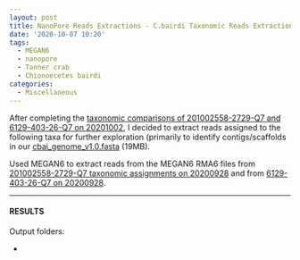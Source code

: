 ```yaml
---
layout: post
title: NanoPore Reads Extractions - C.bairdi Taxonomic Reads Extractions with MEGAN6 on 201002558-2729-Q7 and 6129-403-26-Q7
date: '2020-10-07 10:20'
tags:
  - MEGAN6
  - nanopore
  - Tanner crab
  - Chionoecetes bairdi
categories:
  - Miscellaneous
---
```

After completing the [taxonomic comparisons of 201002558-2729-Q7 and 6129-403-26-Q7 on 20201002](https://robertslab.github.io/sams-notebook/2020/10/02/Comparison-C.bairdi-20102558-2729-vs.-6129-403-26-NanoPore-Taxonomic-Assignments-Using-MEGAN6.html), I decided to extract reads assigned to the following taxa for further exploration (primarily to identify contigs/scaffolds in our [cbai_genome_v1.0.fasta](https://owl.fish.washington.edu/halfshell/genomic-databank/cbai_genome_v1.0.fasta) (19MB).

Used MEGAN6 to extract reads from the MEGAN6 RMA6 files from [201002558-2729-Q7 taxonomic assignments on 20200928](https://robertslab.github.io/sams-notebook/2020/09/28/Taxonomic-Assignments-C.bairdi-20102558-2729-Q7-NanoPore-Reads-Using-DIAMOND-BLASTx-on-Mox-and-MEGAN6-daa2rma-on-emu.html) and from [6129-403-26-Q7 on 20200928](https://robertslab.github.io/sams-notebook/2020/09/28/Taxonomic-Assignments-C.bairdi-6129-403-26-Q7-NanoPore-Reads-Using-DIAMOND-BLASTx-on-Mox-and-MEGAN6-daa2rma-on-emu.html).


---

#### RESULTS

Output folders:

- []()
